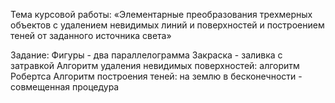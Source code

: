 Тема курсовой работы: «Элементарные преобразования трехмерных объектов с удалением
невидимых линий и поверхностей и построением теней от заданного источника света»

Задание:
Фигуры - два параллелограмма
Закраска - заливка с затравкой
Алгоритм удаления невидимых поверхностей: алгоритм Робертса
Алгоритм построения теней: на землю в бесконечности - совмещенная процедура
